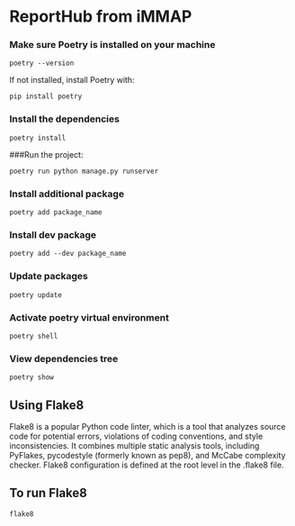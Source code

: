 # ReportHub from iMMAP

### Make sure Poetry is installed on your machine 

```commandline
poetry --version
```

If not installed,  install Poetry with: 

```commandline
pip install poetry
```

### Install the dependencies

```commandline
poetry install
```

###Run the project: 

```commandline
poetry run python manage.py runserver
```

### Install additional package 
```commandline
poetry add package_name
```

### Install dev package 
```commandline
poetry add --dev package_name
```

### Update packages

```commandline
poetry update
```
### Activate poetry virtual environment

```commandline
poetry shell    
```

### View dependencies tree

```commandline
poetry show
```

## Using Flake8

Flake8 is a popular Python code linter, which is a tool that analyzes source code for potential errors, violations of coding conventions, and style inconsistencies. It combines multiple static analysis tools, including PyFlakes, pycodestyle (formerly known as pep8), and McCabe complexity checker.
Flake8 configuration is defined at the root level in the .flake8 file. 

## To run Flake8

```commandline
flake8
```